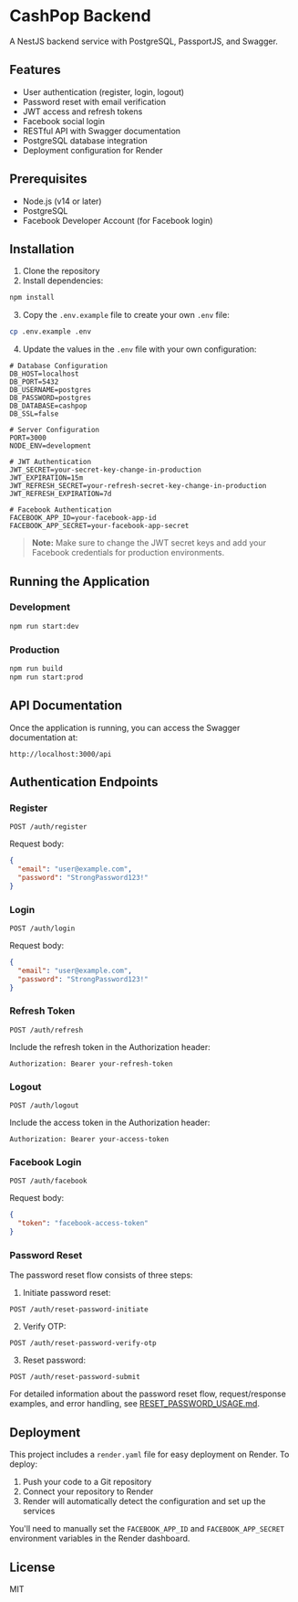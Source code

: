 # CashPop Backend

A NestJS backend service with PostgreSQL, PassportJS, and Swagger.

## Features

- User authentication (register, login, logout)
- Password reset with email verification
- JWT access and refresh tokens
- Facebook social login
- RESTful API with Swagger documentation
- PostgreSQL database integration
- Deployment configuration for Render

## Prerequisites

- Node.js (v14 or later)
- PostgreSQL
- Facebook Developer Account (for Facebook login)

## Installation

1. Clone the repository
2. Install dependencies:

```bash
npm install
```

3. Copy the `.env.example` file to create your own `.env` file:

```bash
cp .env.example .env
```

4. Update the values in the `.env` file with your own configuration:

```
# Database Configuration
DB_HOST=localhost
DB_PORT=5432
DB_USERNAME=postgres
DB_PASSWORD=postgres
DB_DATABASE=cashpop
DB_SSL=false

# Server Configuration
PORT=3000
NODE_ENV=development

# JWT Authentication
JWT_SECRET=your-secret-key-change-in-production
JWT_EXPIRATION=15m
JWT_REFRESH_SECRET=your-refresh-secret-key-change-in-production
JWT_REFRESH_EXPIRATION=7d

# Facebook Authentication
FACEBOOK_APP_ID=your-facebook-app-id
FACEBOOK_APP_SECRET=your-facebook-app-secret
```

> **Note:** Make sure to change the JWT secret keys and add your Facebook credentials for production environments.

## Running the Application

### Development

```bash
npm run start:dev
```

### Production

```bash
npm run build
npm run start:prod
```

## API Documentation

Once the application is running, you can access the Swagger documentation at:

```
http://localhost:3000/api
```

## Authentication Endpoints

### Register

```
POST /auth/register
```

Request body:
```json
{
  "email": "user@example.com",
  "password": "StrongPassword123!"
}
```

### Login

```
POST /auth/login
```

Request body:
```json
{
  "email": "user@example.com",
  "password": "StrongPassword123!"
}
```

### Refresh Token

```
POST /auth/refresh
```

Include the refresh token in the Authorization header:
```
Authorization: Bearer your-refresh-token
```

### Logout

```
POST /auth/logout
```

Include the access token in the Authorization header:
```
Authorization: Bearer your-access-token
```

### Facebook Login

```
POST /auth/facebook
```

Request body:
```json
{
  "token": "facebook-access-token"
}
```

### Password Reset

The password reset flow consists of three steps:

1. Initiate password reset:
```
POST /auth/reset-password-initiate
```

2. Verify OTP:
```
POST /auth/reset-password-verify-otp
```

3. Reset password:
```
POST /auth/reset-password-submit
```

For detailed information about the password reset flow, request/response examples, and error handling, see [RESET_PASSWORD_USAGE.md](RESET_PASSWORD_USAGE.md).

## Deployment

This project includes a `render.yaml` file for easy deployment on Render. To deploy:

1. Push your code to a Git repository
2. Connect your repository to Render
3. Render will automatically detect the configuration and set up the services

You'll need to manually set the `FACEBOOK_APP_ID` and `FACEBOOK_APP_SECRET` environment variables in the Render dashboard.

## License

MIT

